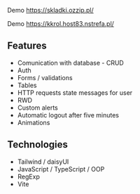 Demo https://skladki.ozzip.pl/

Demo https://kkrol.host83.nstrefa.pl/


## Features

* Comunication with database - CRUD
* Auth 
* Forms / validations
* Tables
* HTTP requests state messages for user
* RWD
* Custom alerts
* Automatic logout after five minutes
* Animations


## Technologies

* Tailwind / daisyUI
* JavaScript / TypeScript / OOP
* RegExp
* Vite
